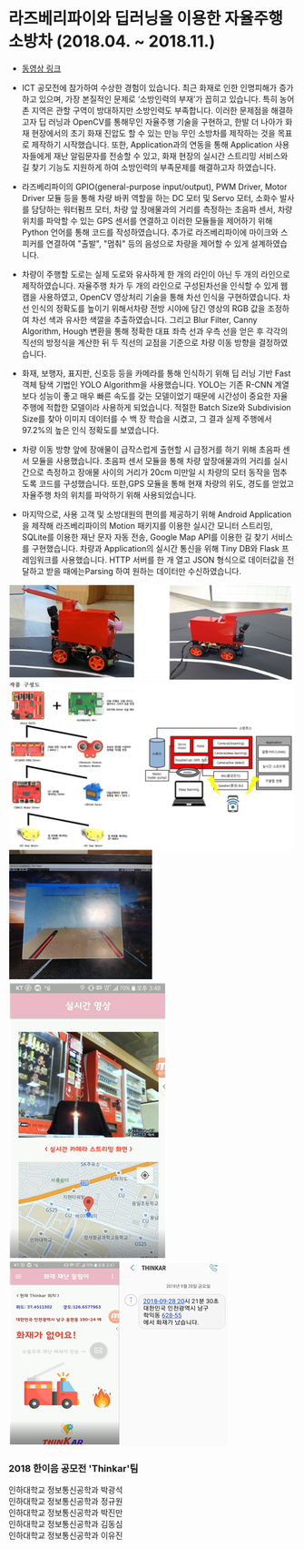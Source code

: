 # 라즈베리파이와 딥러닝을 이용한 자율주행 소방차 (2018.04. ~ 2018.11.)  
* [동영상 링크](https://www.youtube.com/watch?v=jL21FWIVxNI&t=8s "유튜브")  

* ICT 공모전에 참가하여 수상한 경험이 있습니다. 최근 화재로 인한 인명피해가 증가하고 있으며, 가장 본질적인 문제로 ‘소방인력의 부재’가 꼽히고 있습니다. 특히 농어촌 지역은 관할 구역이 방대하지만 소방인력도 부족합니다. 이러한 문제점을 해결하고자 딥 러닝과 OpenCV를 통해무인 자율주행 기술을 구현하고, 한발 더 나아가 화재 현장에서의 초기 화재 진압도 할 수 있는 만능 무인 소방차를 제작하는 것을 목표로 제작하기 시작했습니다. 또한, Application과의 연동을 통해 Application 사용자들에게 재난 알림문자를 전송할 수 있고, 화재 현장의 실시간 스트리밍 서비스와 길 찾기 기능도 지원하게 하여 소방인력의 부족문제를 해결하고자 하였습니다.  
* 라즈베리파이의 GPIO(general-purpose input/output), PWM Driver, Motor Driver 모듈 등을 통해 차량 바퀴 역할을 하는 DC 모터 및 Servo 모터, 소화수 발사를 담당하는 워터펌프 모터, 차량 앞 장애물과의 거리를 측정하는 초음파 센서, 차량 위치를 파악할 수 있는 GPS 센서를 연결하고 이러한 모듈들을 제어하기 위해 Python 언어를 통해 코드를 작성하였습니다. 추가로 라즈베리파이에 마이크와 스피커를 연결하여 "출발", "멈춰" 등의 음성으로 차량을 제어할 수 있게 설계하였습니다.  
* 차량이 주행할 도로는 실제 도로와 유사하게 한 개의 라인이 아닌 두 개의 라인으로 제작하였습니다. 자율주행 차가 두 개의 라인으로 구성된차선을 인식할 수 있게 웹캠을 사용하였고, OpenCV 영상처리 기술을 통해 차선 인식을 구현하였습니다. 차선 인식의 정확도를 높이기 위해서차량 전방 시야에 담긴 영상의 RGB 값을 조정하여 차선 색과 유사한 색깔을 추출하였습니다. 그리고 Blur Filter, Canny Algorithm, Hough 변환을 통해 정확한 대표 좌측 선과 우측 선을 얻은 후 각각의 직선의 방정식을 계산한 뒤 두 직선의 교점을 기준으로 차량 이동 방향을 결정하였습니다.  
* 화재, 보행자, 표지판, 신호등 등을 카메라를 통해 인식하기 위해 딥 러닝 기반 Fast 객체 탐색 기법인 YOLO Algorithm을 사용했습니다. YOLO는 기존 R-CNN 계열보다 성능이 좋고 매우 빠른 속도를 갖는 모델이었기 때문에 시간성이 중요한 자율주행에 적합한 모델이라 사용하게 되었습니다. 적절한 Batch Size와 Subdivision Size를 찾아 이미지 데이터를 수 백 장 학습을 시켰고, 그 결과 실제 주행에서 97.2%의 높은 인식 정확도를 보였습니다.  
* 차량 이동 방향 앞에 장애물이 급작스럽게 출현할 시 급정거를 하기 위해 초음파 센서 모듈을 사용했습니다. 초음파 센서 모듈을 통해 차량 앞장애물과의 거리를 실시간으로 측정하고 장애물 사이의 거리가 20cm 미만일 시 차량의 모터 동작을 멈추도록 코드를 구성했습니다. 또한,GPS 모듈을 통해 현재 차량의 위도, 경도를 얻었고 자율주행 차의 위치를 파악하기 위해 사용되었습니다.  
* 마지막으로, 사용 고객 및 소방대원의 편의를 제공하기 위해 Android Application을 제작해 라즈베리파이의 Motion 패키지를 이용한 실시간 모니터 스트리밍, SQLite를 이용한 재난 문자 자동 전송, Google Map API를 이용한 길 찾기 서비스를 구현했습니다. 차량과 Application의 실시간 통신을 위해 Tiny DB와 Flask 프레임워크를 사용했습니다. HTTP 서버를 한 개 열고 JSON 형식으로 데이터값을 전달하고 받을 때에는Parsing 하여 원하는 데이터만 수신하였습니다.

![image](./설명1.png)  
![image](./설명2.png)
![image](./설명3.png)  
![image](./설명4.png)
![image](./설명5.png)  

### 2018 한이음 공모전 'Thinkar'팀  
인하대학교 정보통신공학과 박광석  
인하대학교 정보통신공학과 정규원  
인하대학교 정보통신공학과 박진만  
인하대학교 정보통신공학과 김동심  
인하대학교 정보통신공학과 이유진  
